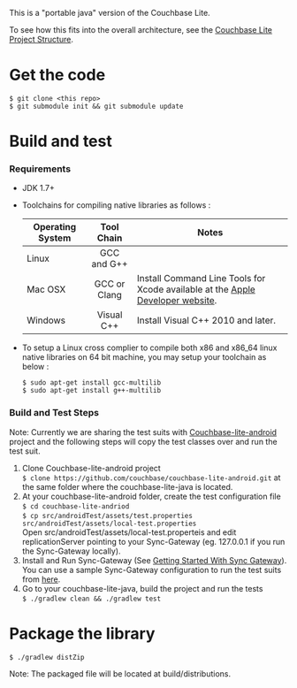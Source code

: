 This is a "portable java" version of the Couchbase Lite.  

To see how this fits into the overall architecture, see the [Couchbase Lite Project Structure](https://github.com/couchbase/couchbase-lite-android/wiki/Project-structure).

# Get the code
```
$ git clone <this repo>
$ git submodule init && git submodule update
```
# Build and test

### Requirements
* JDK 1.7+

* Toolchains for compiling native libraries as follows :

	| Operating System | Tool Chain       | Notes
	| ---------------- |:----------------:|-------------
	| Linux            | GCC and G++      |
	| Mac OSX          | GCC or Clang     | Install Command Line Tools for Xcode available at the [Apple Developer website](https://developer.apple.com/downloads). 
	| Windows          | Visual C++      | Install Visual C++ 2010 and later.

* To setup a Linux cross complier to compile both x86 and x86_64 linux native libraries on 64 bit machine, you may setup your toolchain as below :

	```
	$ sudo apt-get install gcc-multilib
	$ sudo apt-get install g++-multilib
	``` 

### Build and Test Steps

Note: Currently we are sharing the test suits with [Couchbase-lite-android](https://github.com/couchbase/couchbase-lite-android.git) project and the following steps will copy the test classes over and run the test suit.

1. Clone Couchbase-lite-android project<br>`$ clone https://github.com/couchbase/couchbase-lite-android.git` at the same folder where the couchbase-lite-java is located.
2. At your couchbase-lite-android folder, create the test configuration file<br>`$ cd couchbase-lite-andriod`<br>`$ cp src/androidTest/assets/test.properties src/androidTest/assets/local-test.properties`<br>Open src/androidTest/assets/local-test.properteis and edit replicationServer pointing to your Sync-Gateway (eg. 127.0.0.1 if you run the Sync-Gateway locally).
3. Install and Run Sync-Gateway (See [Getting Started With Sync Gateway](http://docs.couchbase.com/sync-gateway/)).<br>You can use a sample Sync-Gateway configuration to run the test suits from [here](https://friendpaste.com/5Xkuwge1Qx1D6DoIdFiQfc).
4. Go to your couchbase-lite-java, build the project and run the tests<br>`$ ./gradlew clean && ./gradlew test`

# Package the library

```
$ ./gradlew distZip
```
Note: The packaged file will be located at build/distributions.




